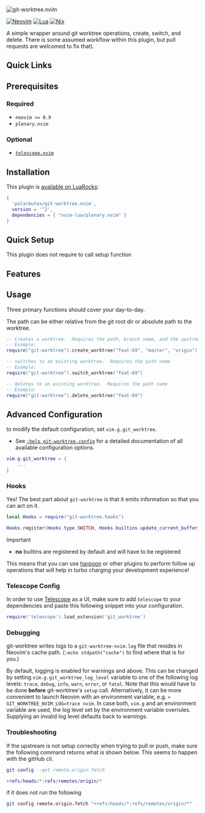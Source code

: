 <!-- markdownlint-disable -->

![git-worktree.nvim](https://socialify.git.ci/polarmutex/git-worktree.nvim/image?font=Source%20Code%20Pro&name=1&stargazers=1&theme=Dark)

[![Neovim][neovim-shield]][neovim-url]
[![Lua][lua-shield]][lua-url]
[![Nix][nix-shield]][nix-url]

<!-- markdownlint-restore -->

A simple wrapper around git worktree operations, create, switch, and delete.
There is some assumed workflow within this plugin, but pull requests are
welcomed to fix that).

## Quick Links

## Prerequisites

### Required

-   `neovim >= 0.9`
-   `plenary.nvim`

### Optional

-   [`telescope.nvim`](https://github.com/nvim-telescope/telescope.nvim)

## Installation

This plugin is [available on LuaRocks][luarocks-url]:

```lua
{
  'polarmutex/git-worktree.nvim',
  version = '^2',
  dependencies = { "nvim-lua/plenary.nvim" }
}
```

## Quick Setup

This plugin does not require to call setup function

## Features

## Usage

Three primary functions should cover your day-to-day.

The path can be either relative from the git root dir or absolute path to the worktree.

```lua
-- Creates a worktree.  Requires the path, branch name, and the upstream
-- Example:
require("git-worktree").create_worktree("feat-69", "master", "origin")

-- switches to an existing worktree.  Requires the path name
-- Example:
require("git-worktree").switch_worktree("feat-69")

-- deletes to an existing worktree.  Requires the path name
-- Example:
require("git-worktree").delete_worktree("feat-69")
```

## Advanced Configuration

to modify the default configuration, set `vim.g.git_worktree`.

-   See [`:help git-worktree.config`](./doc/git-worktree.txt) for a detailed
    documentation of all available configuration options.

```lua
vim.g.git_worktree = {
    ...
}
```

### Hooks

Yes! The best part about `git-worktree` is that it emits information so that you
can act on it.

```lua
local Hooks = require("git-worktree.hooks")

Hooks.register(Hooks.type.SWITCH, Hooks.builtins.update_current_buffer_on_switch)
```

> [!IMPORTANT]
>
> -   **no** builtins are registered
>     by default and will have to be registered

This means that you can use [harpoon](https://github.com/ThePrimeagen/harpoon)
or other plugins to perform follow up operations that will help in turbo
charging your development experience!

### Telescope Config<a name="telescope-config"></a>

In order to use [Telescope](https://github.com/nvim-telescope/telescope.nvim) as a UI,
make sure to add `telescope` to your dependencies and paste this following snippet into your configuration.

```lua
require('telescope').load_extension('git_worktree')
```

### Debugging<a name="debugging"></a>

git-worktree writes logs to a `git-worktree-nvim.log` file that resides in Neovim's cache path. (`:echo stdpath("cache")` to find where that is for you.)

By default, logging is enabled for warnings and above. This can be changed by setting `vim.g.git_worktree_log_level` variable to one of the following log levels: `trace`, `debug`, `info`, `warn`, `error`, or `fatal`. Note that this would have to be done **before** git-worktree's `setup` call. Alternatively, it can be more convenient to launch Neovim with an environment variable, e.g. `> GIT_WORKTREE_NVIM_LOG=trace nvim`. In case both, `vim.g` and an environment variable are used, the log level set by the environment variable overrules. Supplying an invalid log level defaults back to warnings.

### Troubleshooting<a name="troubleshooting"></a>

If the upstream is not setup correctly when trying to pull or push, make sure the following command returns what is shown below. This seems to happen with the gitHub cli.

```lua
git config --get remote.origin.fetch

+refs/heads/*:refs/remotes/origin/*
```

if it does not run the following

```bash
git config remote.origin.fetch "+refs/heads/*:refs/remotes/origin/*"
```

<!-- MARKDOWN LINKS & IMAGES -->

[neovim-shield]: https://img.shields.io/badge/NeoVim-%2357A143.svg?&style=for-the-badge&logo=neovim&logoColor=white
[neovim-url]: https://neovim.io/
[lua-shield]: https://img.shields.io/badge/lua-%232C2D72.svg?style=for-the-badge&logo=lua&logoColor=white
[lua-url]: https://www.lua.org/
[nix-shield]: https://img.shields.io/badge/nix-0175C2?style=for-the-badge&logo=NixOS&logoColor=white
[nix-url]: https://nixos.org/
[luarocks-shield]: https://img.shields.io/luarocks/v/MrcJkb/haskell-tools.nvim?logo=lua&color=purple&style=for-the-badge
[luarocks-url]: https://luarocks.org/modules/polarmutex/git-worktree.nvim
